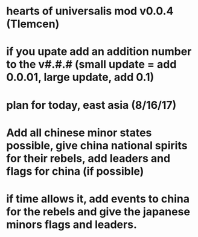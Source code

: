 # hearts of universalis mod v0.0.4 (Tlemcen)
# if you upate add an addition number to the v#.#.# (small update = add 0.0.01, large update, add 0.1)
# plan for today, east asia (8/16/17)
# Add all chinese minor states possible, give china national spirits for their rebels, add leaders and flags for china (if possible)
# if time allows it, add events to china for the rebels and give the japanese minors flags and leaders.

